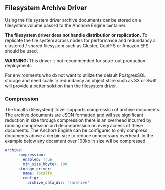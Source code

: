 ## Filesystem Archive Driver

Using the file system driver archive documents can be stored on a filesystem volume passed to the Anchore Engine container.

**The filesystem driver does not handle distribution or replication.** To replicate the file system across nodes for performance and redundancy a clustered / shared filesystem such as Gluster, CephFS or Amazon EFS should be used.



**WARNING:** This driver is not recommended for scale-out production deployments



For environments who do not want to utilize the default PostgresSQL storage and need scale or redundancy an object store such as S3 or Swift will provide a better solution than the filesystem driver.

### Compression

The localfs (filesystem) driver supports compression of archive documents. The archive documents are JSON formatted and will see significant reduction in size through compression there is an overhead incurred by running compression and decompression on every access of these documents. The Anchore Engine can be configured to only compress documents above a certain size to reduce unnecessary overhead. In the example below any document over 100kb in size will be compressed.

```YAML
archive:
      compression:
        enabled: True
        min_size_kbytes: 100
      storage_driver:
        name: localfs
        config:
          archive_data_dir: '/archive'
```